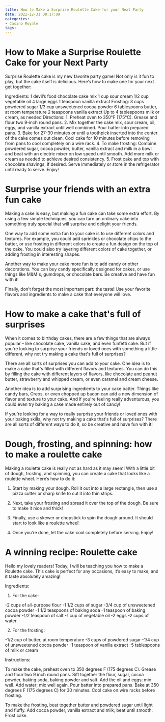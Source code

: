 ```yaml
---
title: How to Make a Surprise Roulette Cake for your Next Party 
date: 2022-12-31 08:17:09
categories:
- Casino Royale
tags:
---
```



#  How to Make a Surprise Roulette Cake for your Next Party 
Surprise Roulette cake is my new favorite party game! Not only is it fun to play, but the cake itself is delicious. Here’s how to make one for your next get together:

Ingredients:
1 devil’s food chocolate cake mix
1 cup sour cream
1/2 cup vegetable oil
4 large eggs
1 teaspoon vanilla extract
Frosting:
3 cups powdered sugar
1/3 cup unsweetened cocoa powder
6 tablespoons butter, at room temperature
2 teaspoons vanilla extract
Up to 4 tablespoons milk or cream, as needed 
Directions: 1. Preheat oven to 350°F (175°C). Grease and flour two 9-inch round pans.  2. Mix together the cake mix, sour cream, oil, eggs, and vanilla extract until well combined. Pour batter into prepared pans. 3. Bake for 27-30 minutes or until a toothpick inserted into the center of the cake comes out clean. Cool cake for 10 minutes before removing from pans to cool completely on a wire rack.  4. To make frosting: Combine powdered sugar, cocoa powder, butter, vanilla extract and milk in a bowl and beat with an electric mixer on low speed until smooth. Add more milk or cream as needed to achieve desired consistency. 5. Frost cake and top with chocolate shavings, if desired. Serve immediately or store in the refrigerator until ready to serve. Enjoy!

#  Surprise your friends with an extra fun cake 

Making a cake is easy, but making a fun cake can take some extra effort. By using a few simple techniques, you can turn an ordinary cake into something truly special that will surprise and delight your friends.

One way to add some extra fun to your cake is to use different colors and textures. For example, you could add sprinkles or chocolate chips to the batter, or use frosting in different colors to create a fun design on the top of the cake. You could also try layering different colors of cake together, or adding frosting in interesting shapes.

Another way to make your cake more fun is to add candy or other decorations. You can buy candy specifically designed for cakes, or use things like M&M's, gumdrops, or chocolate bars. Be creative and have fun with it!

Finally, don't forget the most important part: the taste! Use your favorite flavors and ingredients to make a cake that everyone will love.

#  How to make a cake that's full of surprises 

When it comes to birthday cakes, there are a few things that are always popular – like chocolate cake, vanilla cake, and even funfetti cake. But if you're looking to surprise your friends or loved ones with something a little different, why not try making a cake that's full of surprises?

There are all sorts of surprises you can add to your cake. One idea is to make a cake that's filled with different flavors and textures. You can do this by filling the cake with different layers of flavors, like chocolate and peanut butter, strawberry and whipped cream, or even caramel and cream cheese.

Another idea is to add surprising ingredients to your cake batter. Things like candy bars, Oreos, or even chopped up bacon can add a new dimension of flavor and texture to your cake. And if you're feeling really adventurous, you could even try baking a cake made entirely out of candy!

If you're looking for a way to really surprise your friends or loved ones with your baking skills, why not try making a cake that's full of surprises? There are all sorts of different ways to do it, so be creative and have fun with it!

#  Dough, frosting, and spinning: how to make a roulette cake 

Making a roulette cake is really not as hard as it may seem! With a little bit of dough, frosting, and spinning, you can create a cake that looks like a roulette wheel. Here’s how to do it:

1. Start by making your dough. Roll it out into a large rectangle, then use a pizza cutter or sharp knife to cut it into thin strips.

2. Next, take your frosting and spread it over the top of the dough. Be sure to make it nice and thick!

3. Finally, use a skewer or chopstick to spin the dough around. It should start to look like a roulette wheel!

4. Once you’re done, let the cake cool completely before serving. Enjoy!

#  A winning recipe: Roulette cake

Hello my lovely readers! Today, I will be teaching you how to make a Roulette cake. This cake is perfect for any occasions, it’s easy to make, and it taste absolutely amazing!

Ingredients:

1) For the cake:

-2 cups of all-purpose flour
-1 1/2 cups of sugar
-3/4 cup of unsweetened cocoa powder
-1 1/2 teaspoons of baking soda
-1 teaspoon of baking powder
-1/2 teaspoon of salt
-1 cup of vegetable oil
-2 eggs
-2 cups of water

2) For the frosting:

-1/2 cup of butter, at room temperature
-3 cups of powdered sugar
-1/4 cup of unsweetened cocoa powder
-1 teaspoon of vanilla extract
-5 tablespoons of milk or cream

Instructions:

To make the cake, preheat oven to 350 degrees F (175 degrees C). Grease and flour two 9 inch round pans. Sift together the flour, sugar, cocoa powder, baking soda, baking powder and salt. Add the oil and eggs; mix well. Add water; mix well again. Pour batter into prepared pans. Bake at 350 degrees F (175 degrees C) for 30 minutes. Cool cake on wire racks before frosting. 

To make the frosting, beat together butter and powdered sugar until light and fluffy. Add cocoa powder, vanilla extract and milk; beat until smooth. Frost cake.
